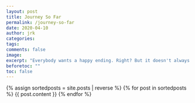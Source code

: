 ```yaml
---
layout: post
title: Journey So Far
permalink: /journey-so-far
date: 2020-04-10
author: jrk
categories: 
tags: 
comments: false
image: 
excerpt: "Everybody wants a happy ending. Right? But it doesn't always roll that way. Maybe this time. I'm hoping if you play this back, it's in celebration. I hope families are reunited, I hope we get it back and something like a normal version of the planet has been restored, if there ever was such a thing. God, what a world. Universe, now. If you told me ten years ago that we weren't alone, let alone, you know, to this extent, I mean, I wouldn't have been surprised, but come on. The epic forces of dark and light that have come in to play. And for better or worse, that's the reality Morgan's gonna have to find a way to grow up in. So I thought I better record a little greeting, in the case of an untimely death, on my part. I mean, not that death at any time isn't untimely. This time travel thing we're gonna try and pull off tomorrow, it's got me scratching my head about the survivability of it all. Then again that's the hero gig. Part of the journey is the end. What am I even tripping for? Everything's gonna workout exactly the way it's supposed to. "
beforetoc: ""
toc: false
---
```


{% assign sortedposts = site.posts | reverse %}
{% for post in sortedposts %}
{{ post.content }} 
{% endfor %}
